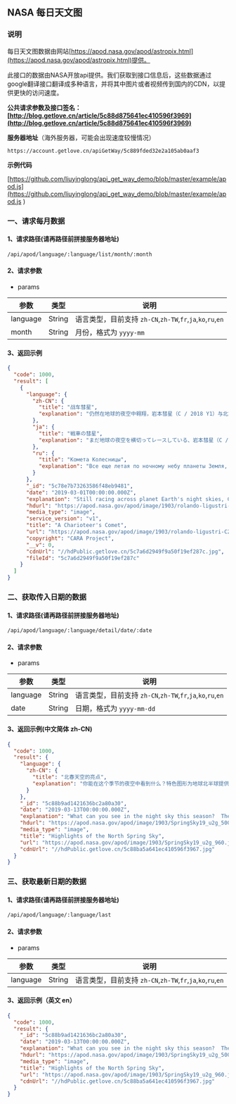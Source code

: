 ## NASA 每日天文图

### 说明

每日天文图数据由网站[https://apod.nasa.gov/apod/astropix.html](https://apod.nasa.gov/apod/astropix.html)提供。

此接口的数据由NASA开放api提供。我们获取到接口信息后，这些数据通过google翻译接口翻译成多种语言，并将其中图片或者视频传到国内的CDN，以提供更快的访问速度。

**公共请求参数及接口签名：[http://blog.getlove.cn/article/5c88d875641ec410596f3969](http://blog.getlove.cn/article/5c88d875641ec410596f3969)**

**服务器地址**（海外服务器，可能会出现速度较慢情况）

`https://account.getlove.cn/apiGetWay/5c889fded32e2a105ab0aaf3`

**示例代码**

[https://github.com/liuyinglong/api_get_way_demo/blob/master/example/apod.js](https://github.com/liuyinglong/api_get_way_demo/blob/master/example/apod.js )

### 一、请求每月数据

#### 1、请求路径(请再路径前拼接服务器地址)

`/api/apod/language/:language/list/month/:month`

#### 2、请求参数

- params

| 参数     | 类型   | 说明                                                        |
| -------- | ------ | ----------------------------------------------------------- |
| language | String | 语言类型，目前支持 `zh-CN`,`zh-TW`,`fr`,`ja`,`ko`,`ru`,`en` |
| month    | String | 月份，格式为 `yyyy-mm`                                      |

#### 3、返回示例 

```json
{
  "code": 1000,
  "result": [
    {
      "language": {
        "zh-CN": {
          "title": "战车彗星",
          "explanation": "仍然在地球的夜空中翱翔，岩本彗星（C / 2018 Y1）与北方星座Auriga（Charioteer）的恒星和星云共享这个漂亮的望远镜视野。 2月27日，Iwamoto的绿色昏迷和微弱的尾巴出现在一个红色发射星云和开放星团M36（右下）之间。红色发射是来自氢气的光，这些氢气来自距离该地区大约6000光年远的巨大分子云附近的热星的紫外线辐射。来自彗星的绿色光芒，距离不到5分钟，主要是从太阳光中发出荧光的双原子碳分子发出的。 M36是Auriga最熟悉的星团之一，也是远远超出太阳系的背景物体，距离我们大约4000光年。 Iwamoto彗星于2月12日从地球最近的地方经过，并在一个高度椭圆形的轨道上向外运行，将它带到柯伊伯带之外。估计轨道周期为1，317年，应该在公元3390年返回内太阳系。"
        },
        "ja": {
          "title": "戦車の彗星",
          "explanation": "まだ地球の夜空を横切ってレースしている、岩本彗星（C / 2018 Y1）は、このかなり望遠鏡の視野を、北の星座Auriga、Charioteerの星雲と共有しています。 2月27日に捕獲された、岩本の緑がかったコマとかすかな尾は、赤みを帯びた放射星雲の複合体と開いている星団M36の間に現れます（右下）。赤みを帯びた発光は、この地域の巨大分子雲の近く、約6,000光年の距離にあるホットスターからの紫外線によってイオン化された水素ガスからの光です。彗星からの緑がかった輝きは、5光分以内で、主に日光の下で蛍光を発する二原子炭素分子からの放出です。 Aurigaのより身近な星団の1つであるM36も、太陽系をはるかに超えた、約4000光年後の背景のオブジェクトです。岩本彗星は2月12日に地球に最も接近して通過し、Kuiper帯を越えてそれを運ぶであろう高度に楕円形の軌道で外向きに束縛されている。 1,317年の推定軌道期間でそれは3390 ADの内側の太陽系に戻るべきです。"
        },
        "ru": {
          "title": "Комета Колесницы",
          "explanation": "Все еще летая по ночному небу планеты Земля, комета Ивамото (C / 2018 Y1) разделяет это красивое телескопическое поле зрения со звездами и туманностями северного созвездия Ауриги, Колесницы. Захваченные 27 февраля зеленоватая кома Ивамото и слабый хвост появляются между комплексом красноватых эмиссионных туманностей и открытым звездным скоплением M36 (справа внизу). Красноватое излучение - это свет от газообразного водорода, ионизированного ультрафиолетовым излучением горячих звезд вблизи гигантского молекулярного облака региона, расположенного на расстоянии около 6000 световых лет. Зеленоватое свечение от кометы, находящейся менее чем в 5 световых минутах, является преимущественно излучением молекул двухатомного углерода, флуоресцирующих на солнце. M36, одно из наиболее знакомых звездных скоплений Ауриги, также является фоновым объектом далеко за пределами Солнечной системы, на расстоянии около 4000 световых лет. Комета Ивамото прошла 12 февраля ближе всего к Земле и направлена наружу по высокоэллиптической орбите, которая унесет ее за пояс Койпера. С предполагаемым периодом обращения 1317 лет он должен вернуться во внутреннюю Солнечную систему в 3390 году нашей эры."
        }
      },
      "_id": "5c78e7b73263586f48eb9481",
      "date": "2019-03-01T00:00:00.000Z",
      "explanation": "Still racing across planet Earth's night skies, Comet Iwamoto (C/2018 Y1) shares this pretty telescopic field of view with stars and nebulae of northern constellation Auriga, the Charioteer. Captured on February 27, Iwamoto's greenish coma and faint tail appear between a complex of reddish emission nebulae and open star cluster M36 (bottom right). The reddish emission is light from hydrogen gas ionized by ultraviolet radiation from hot stars near the region's giant molecular cloud some 6,000 light-years distant. The greenish glow from the comet, less than 5 light-minutes away, is predominantly emission from diatomic carbon molecules fluorescing in sunlight. M36, one of Auriga's more familiar star clusters, is also a background object far beyond the Solar System, about 4,000 light-years away. Comet Iwamoto passed closest to Earth on February 12 and is outward bound in a highly elliptical orbit that will carry it beyond the Kuiper belt. With an estimated orbital period of 1,317 years it should return to the inner Solar System in 3390 AD.",
      "hdurl": "https://apod.nasa.gov/apod/image/1903/rolando-ligustri-C2018Y1_190227_FB_1551288721.jpg",
      "media_type": "image",
      "service_version": "v1",
      "title": "A Charioteer's Comet",
      "url": "https://apod.nasa.gov/apod/image/1903/rolando-ligustri-C2018Y1_190227_FB_1551288721_800.jpg",
      "copyright": "CARA Project",
      "__v": 0,
      "cdnUrl": "//hdPublic.getlove.cn/5c7a6d2949f9a50f19ef287c.jpg",
      "fileId": "5c7a6d2949f9a50f19ef287c"
    }
  ]
}
```



### 二、获取传入日期的数据

####  1、请求路径(请再路径前拼接服务器地址)

`/api/apod/language/:language/detail/date/:date`

#### 2、请求参数

- params

| 参数     | 类型   | 说明                                                        |
| -------- | ------ | ----------------------------------------------------------- |
| language | String | 语言类型，目前支持 `zh-CN`,`zh-TW`,`fr`,`ja`,`ko`,`ru`,`en` |
| date     | String | 日期，格式为 `yyyy-mm-dd`                                   |

#### 3、返回示例(中文简体 zh-CN)

```json
{
  "code": 1000,
  "result": {
    "language": {
      "zh-CN": {
        "title": "北春天空的亮点",
        "explanation": "你能在这个季节的夜空中看到什么？特色图形为地球北半球提供了一些亮点。作为一个以底部为中心的钟面，早期（北部）春季天空事件向左侧扇动，而晚春事件向右侧投射。一般来说，相对靠近地球的物体更接近于卡通人物，而望远镜位于底部中心 - 尽管几乎所有图像都可以在没有望远镜的情况下看到。正如在任何一个季节中所发生的那样，星座同年出现，并且像往常一样，Lyrids流星雨将在4月中旬达到顶峰。与往常一样，国际空间站（ISS）有时可以看作是日落后漂浮在天空中的亮点。在下周的春分之后，白天的长度将大于地球北半球的夜间长度，这种不平等将随着春季的发展而升级。随着春天的到来，木星在夜晚越来越明显。随着春天即将结束，五月将有两个满月，其中第二个称为蓝月亮。"
      }
    },
    "_id": "5c88b9ad1421636bc2a80a30",
    "date": "2019-03-13T00:00:00.000Z",
    "explanation": "What can you see in the night sky this season?  The featured graphic gives a few highlights for Earth's northern hemisphere. Viewed as a clock face centered at the bottom, early (northern) spring sky events fan out toward the left, while late spring events are projected toward the right. Objects relatively close to Earth are illustrated, in general, as nearer to the cartoon figure with the telescope at the bottom center -- although almost everything pictured can be seen without a telescope.  As happens during any season, constellations appear the same year to year, and, as usual, the Lyrids meteor shower will peak in mid-April.  Also as usual, the International Space Station (ISS) can be seen, at times, as a bright spot drifting across the sky after sunset.  After the Vernal Equinox next week, the length of daytime will be greater than the length of nighttime in Earth's northern hemisphere, an inequality that will escalate as the spring season develops.  Also as spring ages, Jupiter becomes visible increasingly earlier in the night. As spring draws to a close, the month of May will feature two full moons, the second of which is called a Blue Moon.",
    "hdurl": "https://apod.nasa.gov/apod/image/1903/SpringSky19_u2g_5000.jpg",
    "media_type": "image",
    "title": "Highlights of the North Spring Sky",
    "url": "https://apod.nasa.gov/apod/image/1903/SpringSky19_u2g_960.jpg",
    "cdnUrl": "//hdPublic.getlove.cn/5c88ba5a641ec410596f3967.jpg"
  }
}
```



### 三、获取最新日期的数据

#### 1、请求路径(请再路径前拼接服务器地址)

`/api/apod/language/:language/last`

#### 2、请求参数

- params

| 参数     | 类型   | 说明                                                        |
| -------- | ------ | ----------------------------------------------------------- |
| language | String | 语言类型，目前支持 `zh-CN`,`zh-TW`,`fr`,`ja`,`ko`,`ru`,`en` |

#### 3、返回示例（英文 en）

```json
{
  "code": 1000,
  "result": {
    "_id": "5c88b9ad1421636bc2a80a30",
    "date": "2019-03-13T00:00:00.000Z",
    "explanation": "What can you see in the night sky this season?  The featured graphic gives a few highlights for Earth's northern hemisphere. Viewed as a clock face centered at the bottom, early (northern) spring sky events fan out toward the left, while late spring events are projected toward the right. Objects relatively close to Earth are illustrated, in general, as nearer to the cartoon figure with the telescope at the bottom center -- although almost everything pictured can be seen without a telescope.  As happens during any season, constellations appear the same year to year, and, as usual, the Lyrids meteor shower will peak in mid-April.  Also as usual, the International Space Station (ISS) can be seen, at times, as a bright spot drifting across the sky after sunset.  After the Vernal Equinox next week, the length of daytime will be greater than the length of nighttime in Earth's northern hemisphere, an inequality that will escalate as the spring season develops.  Also as spring ages, Jupiter becomes visible increasingly earlier in the night. As spring draws to a close, the month of May will feature two full moons, the second of which is called a Blue Moon.",
    "hdurl": "https://apod.nasa.gov/apod/image/1903/SpringSky19_u2g_5000.jpg",
    "media_type": "image",
    "title": "Highlights of the North Spring Sky",
    "url": "https://apod.nasa.gov/apod/image/1903/SpringSky19_u2g_960.jpg",
    "cdnUrl": "//hdPublic.getlove.cn/5c88ba5a641ec410596f3967.jpg"
  }
}
```